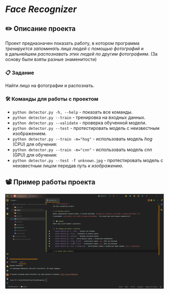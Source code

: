 # **_Face Recognizer_**

## ✏️ Описание проекта
Проект предназначен показать работу, в котором программа _тренируется запоминать лица людей с помощью фотографий_ и \
в дальнейшем _распознавать этих людей по другим фотографиям_. (За основу были взяты разные знаменитости)

### 📋 Задание
Найти лицо на фотографии и распознать.

### 🛠️ Команды для работы с проектом
- `python detector.py -h, --help` - показать все команды.
- `python detector.py --train` - тренировка на входных данных.
- `python detector.py --validate` - проверка обученной модели.
- `python detector.py --test` - протестировать модель с неизвестным изображением.
- `python detector.py --train -m="hog"` - использовать модель _hog_ (CPU) для обучения:
- `python detector.py --train -m="cnn"` - использовать модель _cnn_ (GPU) для обучения:
- `python detector.py --test -f unknown.jpg` - протестировать модель с неизвестным лицом передав _путь к изображению_.

## 📽️ Пример работы проекта
![pycharm64_ADMyTwqgwc.gif](pycharm64_ADMyTwqgwc.gif)